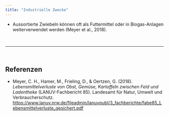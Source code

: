 ```yaml
---
title: "Industrielle Zwecke"
---
```



- Aussortierte Zwiebeln können oft als Futtermittel oder in Biogas-Anlagen weiterverwendet werden (Meyer et al., 2018).


<br>

---

<br> 

## Referenzen
- Meyer, C. H., Hamer, M., Frieling, D., & Oertzen, G. (2018). *Lebensmittelverluste von Obst, Gemüse, Kartoffeln zwischen Feld und Ladentheke* (LANUV-Fachbericht 85). Landesamt für Natur, Umwelt und Verbraucherschutz. <https://www.lanuv.nrw.de/fileadmin/lanuvpubl/3_fachberichte/fabe85_Lebensmittelverluste_gesichert.pdf>
